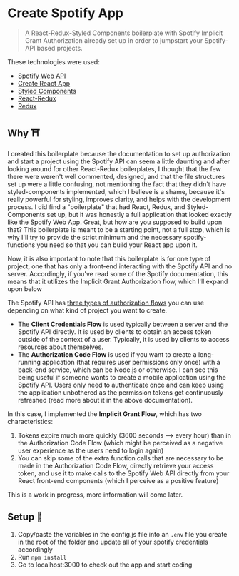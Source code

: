# Create Spotify App

> A React-Redux-Styled Components boilerplate with Spotify Implicit Grant Authorization already set up in order to jumpstart your Spotify-API based projects.

These technologies were used:

- [Spotify Web API](https://developer.spotify.com/documentation/web-api/)
- [Create React App](https://github.com/facebook/create-react-app)
- [Styled Components](https://www.styled-components.com/)
- [React-Redux](https://react-redux.js.org/)
- [Redux](https://redux.js.org/)


## Why ⛩

I created this boilerplate because the documentation to set up authorization and start a project using the Spotify API can seem a little daunting and after looking around for other React-Redux boilerplates, I thought that the few there were weren't well commented, designed, and that the file structures set up were a little confusing, not mentioning the fact that they didn't have styled-components implemented, which I believe is a shame, because it's really powerful for styling, improves clarity, and helps with the development process. I did find a "boilerplate" that had React, Redux, and Styled-Components set up, but it was honestly a full application that looked exactly like the Spotify Web App. Great, but how are you supposed to build upon that? This boilerplate is meant to be a starting point, not a full stop, which is why I'll try to provide the strict minimum and the necessary spotify-functions you need so that you can build your React app upon it.

Now, it is also important to note that this boilerplate is for one type of project, one that has only a front-end interacting with the Spotify API and no server. Accordingly, if you've read some of the Spotify documentation, this means that it utilizes the Implicit Grant Authorization flow, which I'll expand upon below

The Spotify API has [three types of authorization flows](https://developer.spotify.com/documentation/general/guides/authorization-guide/) you can use depending on what kind of project you want to create.

- The **Client Credentials Flow** is used typically between a server and the Spotify API directly. It is used by clients to obtain an access token outside of the context of a user. Typically, it is used by clients to access resources about themselves.
- The **Authorization Code Flow** is used if you want to create a long-running application (that requires user permissions only once) with a back-end service, which can be Node.js or otherwise. I can see this being useful if someone wants to create a mobile application using the Spotify API. Users only need to authenticate once and can keep using the application unbothered as the permission tokens get continuously refreshed (read more about it in the above documentation).

In this case, I implemented the **Implicit Grant Flow**, which has two characteristics:

1. Tokens expire much more quickly (3600 seconds --> every hour) than in the Authorization Code Flow (which might be perceived as a negative user experience as the users need to login again)
2. You can skip some of the extra function calls that are necessary to be made in the Authorization Code Flow, directly retrieve your access token, and use it to make calls to the Spotify Web API directly from your React front-end components (which I perceive as a positive feature)

This is a work in progress, more information will come later.

## Setup 🥊

1. Copy/paste the variables in the config.js file into an `.env` file you create in the root of the folder and update all of your spotify credentials accordingly
2. Run `npm install`
3. Go to localhost:3000 to check out the app and start coding
